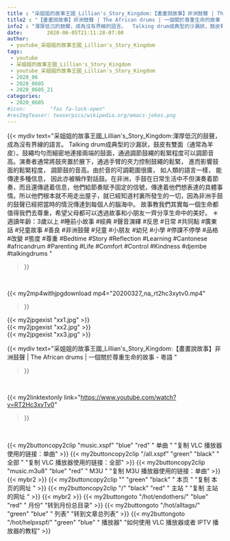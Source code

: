 ```yaml
---
title : "采姐姐的故事王國_Lillian's_Story_Kingdom:【畫畫說故事】非洲鼓聲 | The African drums | 一個關於尊重生命的故事 - 粵語 "
title2 : "【畫畫說故事】非洲鼓聲 | The African drums | 一個關於尊重生命的故事 - 粵語 "
info2 : "渾厚低沉的鼓聲，成為沒有界線的語言。  Talking drum成典型的沙漏狀，鼓皮有雙面（通常為羊皮）。鼓繩均勻而細密地連接兩端的鼓面，通過調節鼓繩的鬆緊程度可以調節音高。演奏者通常將鼓夾置於腋下，通過手臂的夾力控制鼓繩的鬆緊， 進而影響鼓面的鬆緊程度， 調節鼓的音高。由於音的可調範圍很廣， 如人類的語言一樣， 能傳達多種信息， 因此亦被稱作對話鼓。在非洲，手鼓在日常生活中不但演奏着節奏，而且還傳遞着信息，他們給節奏賦予固定的信號，傳達着他們想表達的具體事情。所以他們根本就不用走出屋子，就已經知道村裏所發生的一切，因為非洲手鼓的鼓聲已經把當時的情況傳達到每個人的腦海中。  故事教我們其實每一個生命都值得我們去尊重，希望父母都可以透過故事和小朋友一齊分享生命中的美好。  ＊適讀年齡：3歲以上  #睡前小故事 #經典 #聲音演繹 #反思 #日常 #共同點 #廣東話 #兒童故事 #善良 #非洲鼓聲 #兒童 #小朋友 #幼兒 #小學 #停課不停學 #品格 #改變 #態度 #尊重 #Bedtime #Story #Reflection #Learning #Cantonese #africandrum #Parenting #Life #Comfort #Control #Kindness #djembe #talkingdrums "
date:        2020-06-05T21:11:28-07:00
author:
 - youtube_采姐姐的故事王國_Lillian's_Story_Kingdom
tags:
 - youtube
 - 采姐姐的故事王國_Lillian's_Story_Kingdom
 - youtube_采姐姐的故事王國_Lillian's_Story_Kingdom
 - 2020_06
 - 2020_0605
 - 2020_0605_21
categories:
 - 2020_0605
#icon:        "fas fa-lock-open"
#resImgTeaser: teaserpics/wikipedia.org/emacs-jokes.png
---
```


{{< mydiv text="采姐姐的故事王國_Lillian's_Story_Kingdom:渾厚低沉的鼓聲，成為沒有界線的語言。  Talking drum成典型的沙漏狀，鼓皮有雙面（通常為羊皮）。鼓繩均勻而細密地連接兩端的鼓面，通過調節鼓繩的鬆緊程度可以調節音高。演奏者通常將鼓夾置於腋下，通過手臂的夾力控制鼓繩的鬆緊， 進而影響鼓面的鬆緊程度， 調節鼓的音高。由於音的可調範圍很廣， 如人類的語言一樣， 能傳達多種信息， 因此亦被稱作對話鼓。在非洲，手鼓在日常生活中不但演奏着節奏，而且還傳遞着信息，他們給節奏賦予固定的信號，傳達着他們想表達的具體事情。所以他們根本就不用走出屋子，就已經知道村裏所發生的一切，因為非洲手鼓的鼓聲已經把當時的情況傳達到每個人的腦海中。  故事教我們其實每一個生命都值得我們去尊重，希望父母都可以透過故事和小朋友一齊分享生命中的美好。  ＊適讀年齡：3歲以上  #睡前小故事 #經典 #聲音演繹 #反思 #日常 #共同點 #廣東話 #兒童故事 #善良 #非洲鼓聲 #兒童 #小朋友 #幼兒 #小學 #停課不停學 #品格 #改變 #態度 #尊重 #Bedtime #Story #Reflection #Learning #Cantonese #africandrum #Parenting #Life #Comfort #Control #Kindness #djembe #talkingdrums "
>}}
<br>


{{< my2mp4withjpgdownload mp4="20200327_na_rt2hc3xytv0.mp4"
>}}

{{< my2jpgexist "xx1.jpg" >}}<br>
{{< my2jpgexist "xx2.jpg" >}}<br>
{{< my2jpgexist "xx3.jpg" >}}<br>



{{< mydiv text="采姐姐的故事王國_Lillian's_Story_Kingdom:【畫畫說故事】非洲鼓聲 | The African drums | 一個關於尊重生命的故事 - 粵語 "
>}}
<br>

{{< my2linktextonly link="https://www.youtube.com/watch?v=RT2Hc3xyTv0"
>}}


<br>

{{< my2buttoncopy2clip "music.xspf"        "blue"   "red"    " 单曲 "  "复制 VLC 播放器使用的链接：单曲" >}} {{< my2buttoncopy2clip "/all.xspf"         "green"  "black"  " 全部 "  "复制 VLC 播放器使用的链接：全部" >}} {{< my2buttoncopy2clip "music.m3u8"        "blue"   "red"    " M3U  "    "复制 M3U 播放器使用的链接：单曲" >}} {{< mybr2 >}} {{< my2buttoncopy2clip ""                  "green"  "black"  " 本页 "    "复制 本页的网址 " >}} {{< my2buttoncopy2clip "/"                 "black"  "red"    " 主站 "    "复制 主站的网址 " >}} {{< mybr2 >}} {{< my2buttongoto      "/hot/endothers/"   "blue"   "red"    " 月份"   "转到月份总目录" >}} {{< my2buttongoto      "/hot/alltags/"     "green"  "blue"   " 列表"   "转到文章总列表" >}} {{< my2buttongoto      "/hot/helpxspf/"    "green"  "blue"   " 播放器" "如何使用 VLC 播放器或者 IPTV 播放器的教程" >}} 

